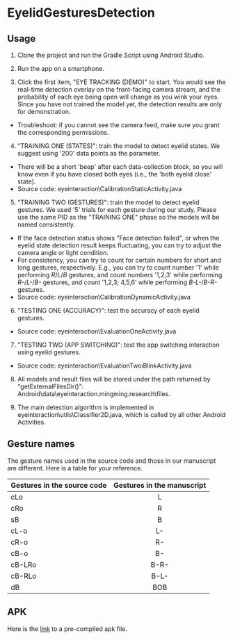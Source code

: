 # EyelidGesturesDetection

## Usage

1. Clone the project and run the Gradle Script using Android Studio.

2. Run the app on a smartphone.

3. Click the first item, "EYE TRACKING (DEMO)" to start. You would see the real-time detection overlay on the front-facing camera stream, and the probability of each eye being open will change as you wink your eyes. Since you have not trained the model yet, the detection results are only for demonstration.
  * Troubleshoot: if you cannot see the camera feed, make sure you grant the corresponding permissions.

4. "TRAINING ONE (STATES)": train the model to detect eyelid states. We suggest using '200' data points as the parameter. 
  * There will be a short 'beep' after each data-collection block, so you will know even if you have closed both eyes (i.e., the 'both eyelid close' state).
  * Source code: eyeinteraction\CalibrationStaticActivity.java

5. "TRAINING TWO (GESTURES)": train the model to detect eyelid gestures. We used '5' trials for each gesture during our study. Please use the same PID as the "TRAINING ONE" phase so the models will be named consistently.
  * If the face detection status shows "Face detection failed", or when the eyelid state detection result keeps fluctuating, you can try to adjust the camera angle or light condition. 
  * For consistency, you can try to count for certain numbers for short and long gestures, respectively. E.g., you can try to count number '1' while performing *R*/*L*/*B* gestures, and count numbers '1,2,3' while performing *R-*/*L-*/*B-* gestures, and count '1,2,3; 4,5,6' while performing *B-L-*/*B-R-* gestures. 
  * Source code: eyeinteraction\CalibrationDynamicActivity.java

6. "TESTING ONE (ACCURACY)": test the accuracy of each eyelid gestures. 
  * Source code: eyeinteraction\EvaluationOneActivity.java

7. "TESTING TWO (APP SWITCHING)": test the app switching interaction using eyelid gestures. 
  * Source code: eyeinteraction\EvaluationTwoiBlinkActivity.java

8. All models and result files will be stored under the path returned by "getExternalFilesDir()": Android\data\eyeinteraction.mingming.research\files.

9. The main detection algorithm is implemented in eyeinteraction\utils\Classifier2D.java, which is called by all other Android Activities. 

## Gesture names

The gesture names used in the source code and those in our manuscript are different. Here is a table for your reference.

| Gestures in the source code | Gestures in the manuscript |
| ------------- |:------------------:|
| cLo  | L |
| cRo  | R |
| sB   | B |
| cL-o | L- |
| cR-o | R- |
| cB-o | B- |
| cB-LRo | B-R- |
| cB-RLo | B-L- |
| dB | BOB |

## APK

Here is the [link](https://drive.google.com/file/d/18_LR8tk9XhDDLzaRJl-ec1YWTuMdGtHh/view?usp=sharing) to a pre-compiled apk file.